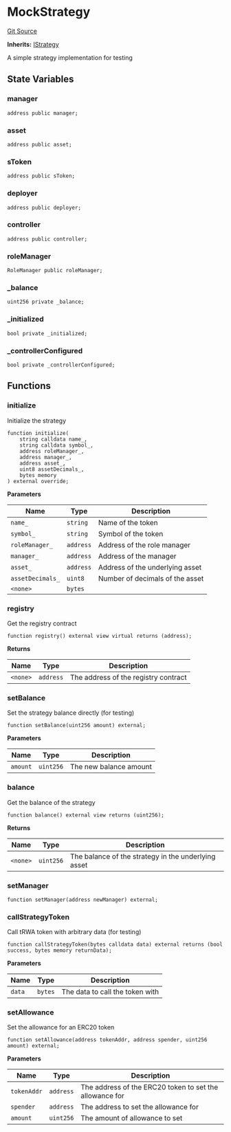 # MockStrategy
[Git Source](https://github.com/SovaNetwork/fountfi/blob/a2137abe6629a13ef56e85f61ccb9fcfe0d3f27a/src/mocks/MockStrategy.sol)

**Inherits:**
[IStrategy](/src/strategy/IStrategy.sol/interface.IStrategy.md)

A simple strategy implementation for testing


## State Variables
### manager

```solidity
address public manager;
```


### asset

```solidity
address public asset;
```


### sToken

```solidity
address public sToken;
```


### deployer

```solidity
address public deployer;
```


### controller

```solidity
address public controller;
```


### roleManager

```solidity
RoleManager public roleManager;
```


### _balance

```solidity
uint256 private _balance;
```


### _initialized

```solidity
bool private _initialized;
```


### _controllerConfigured

```solidity
bool private _controllerConfigured;
```


## Functions
### initialize

Initialize the strategy


```solidity
function initialize(
    string calldata name_,
    string calldata symbol_,
    address roleManager_,
    address manager_,
    address asset_,
    uint8 assetDecimals_,
    bytes memory
) external override;
```
**Parameters**

|Name|Type|Description|
|----|----|-----------|
|`name_`|`string`|Name of the token|
|`symbol_`|`string`|Symbol of the token|
|`roleManager_`|`address`|Address of the role manager|
|`manager_`|`address`|Address of the manager|
|`asset_`|`address`|Address of the underlying asset|
|`assetDecimals_`|`uint8`|Number of decimals of the asset|
|`<none>`|`bytes`||


### registry

Get the registry contract


```solidity
function registry() external view virtual returns (address);
```
**Returns**

|Name|Type|Description|
|----|----|-----------|
|`<none>`|`address`|The address of the registry contract|


### setBalance

Set the strategy balance directly (for testing)


```solidity
function setBalance(uint256 amount) external;
```
**Parameters**

|Name|Type|Description|
|----|----|-----------|
|`amount`|`uint256`|The new balance amount|


### balance

Get the balance of the strategy


```solidity
function balance() external view returns (uint256);
```
**Returns**

|Name|Type|Description|
|----|----|-----------|
|`<none>`|`uint256`|The balance of the strategy in the underlying asset|


### setManager


```solidity
function setManager(address newManager) external;
```

### callStrategyToken

Call tRWA token with arbitrary data (for testing)


```solidity
function callStrategyToken(bytes calldata data) external returns (bool success, bytes memory returnData);
```
**Parameters**

|Name|Type|Description|
|----|----|-----------|
|`data`|`bytes`|The data to call the token with|


### setAllowance

Set the allowance for an ERC20 token


```solidity
function setAllowance(address tokenAddr, address spender, uint256 amount) external;
```
**Parameters**

|Name|Type|Description|
|----|----|-----------|
|`tokenAddr`|`address`|The address of the ERC20 token to set the allowance for|
|`spender`|`address`|The address to set the allowance for|
|`amount`|`uint256`|The amount of allowance to set|


